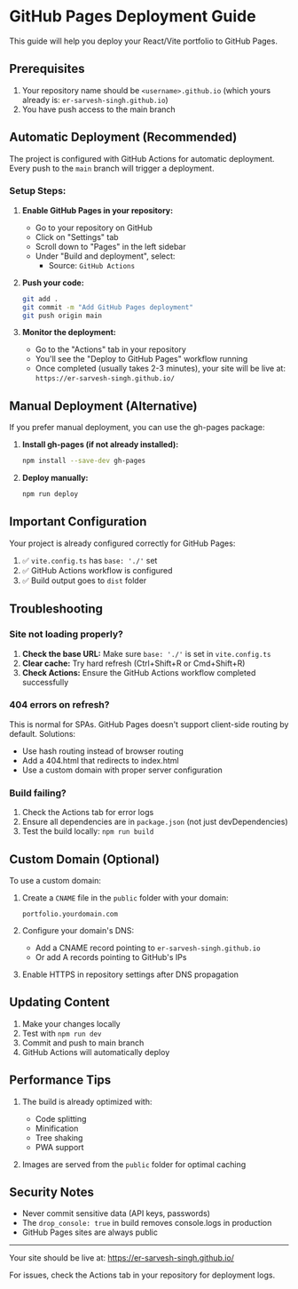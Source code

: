 # GitHub Pages Deployment Guide

This guide will help you deploy your React/Vite portfolio to GitHub Pages.

## Prerequisites

1. Your repository name should be `<username>.github.io` (which yours already is: `er-sarvesh-singh.github.io`)
2. You have push access to the main branch

## Automatic Deployment (Recommended)

The project is configured with GitHub Actions for automatic deployment. Every push to the `main` branch will trigger a deployment.

### Setup Steps:

1. **Enable GitHub Pages in your repository:**
   - Go to your repository on GitHub
   - Click on "Settings" tab
   - Scroll down to "Pages" in the left sidebar
   - Under "Build and deployment", select:
     - Source: `GitHub Actions`

2. **Push your code:**
   ```bash
   git add .
   git commit -m "Add GitHub Pages deployment"
   git push origin main
   ```

3. **Monitor the deployment:**
   - Go to the "Actions" tab in your repository
   - You'll see the "Deploy to GitHub Pages" workflow running
   - Once completed (usually takes 2-3 minutes), your site will be live at:
     `https://er-sarvesh-singh.github.io/`

## Manual Deployment (Alternative)

If you prefer manual deployment, you can use the gh-pages package:

1. **Install gh-pages (if not already installed):**
   ```bash
   npm install --save-dev gh-pages
   ```

2. **Deploy manually:**
   ```bash
   npm run deploy
   ```

## Important Configuration

Your project is already configured correctly for GitHub Pages:

1. ✅ `vite.config.ts` has `base: './'` set
2. ✅ GitHub Actions workflow is configured
3. ✅ Build output goes to `dist` folder

## Troubleshooting

### Site not loading properly?

1. **Check the base URL:** Make sure `base: './'` is set in `vite.config.ts`
2. **Clear cache:** Try hard refresh (Ctrl+Shift+R or Cmd+Shift+R)
3. **Check Actions:** Ensure the GitHub Actions workflow completed successfully

### 404 errors on refresh?

This is normal for SPAs. GitHub Pages doesn't support client-side routing by default. Solutions:
- Use hash routing instead of browser routing
- Add a 404.html that redirects to index.html
- Use a custom domain with proper server configuration

### Build failing?

1. Check the Actions tab for error logs
2. Ensure all dependencies are in `package.json` (not just devDependencies)
3. Test the build locally: `npm run build`

## Custom Domain (Optional)

To use a custom domain:

1. Create a `CNAME` file in the `public` folder with your domain:
   ```
   portfolio.yourdomain.com
   ```

2. Configure your domain's DNS:
   - Add a CNAME record pointing to `er-sarvesh-singh.github.io`
   - Or add A records pointing to GitHub's IPs

3. Enable HTTPS in repository settings after DNS propagation

## Updating Content

1. Make your changes locally
2. Test with `npm run dev`
3. Commit and push to main branch
4. GitHub Actions will automatically deploy

## Performance Tips

1. The build is already optimized with:
   - Code splitting
   - Minification
   - Tree shaking
   - PWA support

2. Images are served from the `public` folder for optimal caching

## Security Notes

- Never commit sensitive data (API keys, passwords)
- The `drop_console: true` in build removes console.logs in production
- GitHub Pages sites are always public

---

Your site should be live at: https://er-sarvesh-singh.github.io/

For issues, check the Actions tab in your repository for deployment logs.